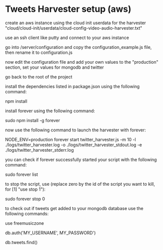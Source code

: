 # Tweets Harvester setup (aws)

create an aws instance using the cloud init userdata for the harvester "cloud/cloud-init/userdata/cloud-config-video-audio-harvester.txt"

use an ssh client like putty and connect to your aws instance

go into /server/configuration and copy the configuration_example.js file, then rename it to configuration.js

now edit the configuration file and add your own values to the "production" section, set your values for mongodb and twitter

go back to the root of the project

install the dependencies listed in package.json using the following command:

npm install

install forever using the following command:

sudo npm install -g forever

now use the following command to launch the harvester with forever:

NODE_ENV=production forever start twitter_harvester.js -m 10 -l ./logs/twitter_harvester.log -o ./logs/twitter_harvester_stdout.log -e ./logs/twitter_harvester_stderr.log

you can check if forever successfully started your script with the following command:

sudo forever list

to stop the script, use (replace zero by the id of the script you want to kill, for [1] "use stop 1"):

sudo forever stop 0

to check out if tweets get added to your mongodb database use the following commands:

use freemusiczone

db.auth('MY_USERNAME', MY_PASSWORD')

db.tweets.find()